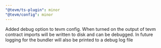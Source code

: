 ```yaml
---
"@tevm/ts-plugin": minor
"@tevm/config": minor
---
```


Added debug option to tevm config. When turned on the output of tevm contract imports will be written to disk and can be debugged. In future logging for the bundler will also be printed to a debug log file
